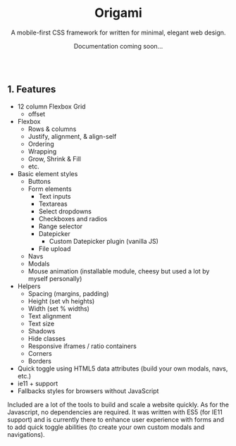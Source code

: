 <p align="center">
    <h1 align="center">Origami</h1>
</p>
<p align="center">
    A mobile-first CSS framework for written for minimal, elegant web design.
</p>
<p align="center">
    Documentation coming soon...
</p>
<br/>
<br/>

## 1. Features

- 12 column Flexbox Grid
    -  offset
- Flexbox
    - Rows & columns
    - Justify, alignment, & align-self
    - Ordering
    - Wrapping
    - Grow, Shrink & Fill
    - etc.
- Basic element styles
    - Buttons
    - Form elements
        - Text inputs
        - Textareas
        - Select dropdowns
        - Checkboxes and radios
        - Range selector
        - Datepicker
            - Custom Datepicker plugin (vanilla JS)
        - File upload
    - Navs
    - Modals
    - Mouse animation (installable module, cheesy but used a lot by myself personally)
- Helpers
    - Spacing (margins, padding)
    - Height (set vh heights)
    - Width (set % widths)
    - Text alignment
    - Text size
    - Shadows
    - Hide classes
    - Responsive iframes / ratio containers
    - Corners
    - Borders
- Quick toggle using HTML5 data attributes (build your own modals, navs, etc.)
- ie11 + support
- Fallbacks styles for browsers without JavaScript

Included are a lot of the tools to build and scale a website quickly. As for the Javascript, no dependencies are required. It was written with ES5 (for IE11 support) and is currently there to enhance user experience with forms and to add quick toggle abilities (to create your own custom modals and navigations).
